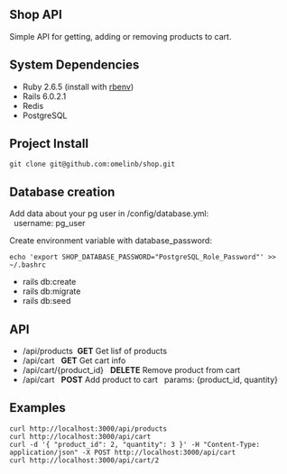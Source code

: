 Shop API
-----------

Simple API for getting, adding or removing products to cart.


System Dependencies
-------------------

- Ruby 2.6.5 (install with [rbenv](https://github.com/sstephenson/rbenv))
- Rails 6.0.2.1
- Redis
- PostgreSQL

Project Install
-------------------
```shell
git clone git@github.com:omelinb/shop.git
```

Database creation
-----------------

Add data about your pg user in /config/database.yml:  
&nbsp;&nbsp;username: pg_user 

Create environment variable with database_password:
```shell
echo 'export SHOP_DATABASE_PASSWORD="PostgreSQL_Role_Password"' >> ~/.bashrc
```

- rails db:create  
- rails db:migrate  
- rails db:seed  


API
---

- /api/products&nbsp; **GET** Get lisf of products
- /api/cart &nbsp; **GET** Get cart info
- /api/cart/{product_id} &nbsp; **DELETE** Remove product from cart
- /api/cart &nbsp; **POST** Add product to cart
&nbsp;&nbsp;params: {product_id, quantity}

Examples
--------

```shell
curl http://localhost:3000/api/products
curl http://localhost:3000/api/cart
curl -d '{ "product_id": 2, "quantity": 3 }' -H "Content-Type: application/json" -X POST http://localhost:3000/api/cart
curl http://localhost:3000/api/cart/2
```
